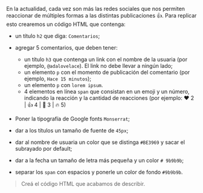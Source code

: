 En la actualidad, cada vez son más las redes sociales que nos permiten reaccionar de múltiples formas a las distintas publicaciones :thumbsup:. Para replicar esto crearemos un código HTML que contenga:

- un título `h2` que diga: `Comentarios`;
- agregar 5 comentarios, que deben tener:
  - un título `h3` que contenga un link con el nombre de la usuaria (por ejemplo, `@adalovelace`). El link no debe llevar a ningún lado;
  - un elemento `p` con el momento de publicación del comentario (por ejemplo, `Hace 15 minutos`);
  - un elemento `p` con `lorem ipsum`.
  - 4 elementos en línea `span` que consistan en un emoji y un número, indicando la reacción y la cantidad de reacciones (por ejemplo: ❤️ 2 | 👍 4 | 👏 3 | 🔥 5)

- Poner la tipografía de Google fonts `Monserrat`;
- dar a los títulos un tamaño de fuente de `45px`;
- dar al nombre de usuaria un color que se distinga `#BE3969` y sacar el subrayado por default;
- dar a la fecha un tamaño de letra más pequeña y un color `# 9b9b9b`;
- separar los `span` con espacios y ponerle un color de fondo `#9b9b9b`.

> Creá el código HTML que acabamos de describir.